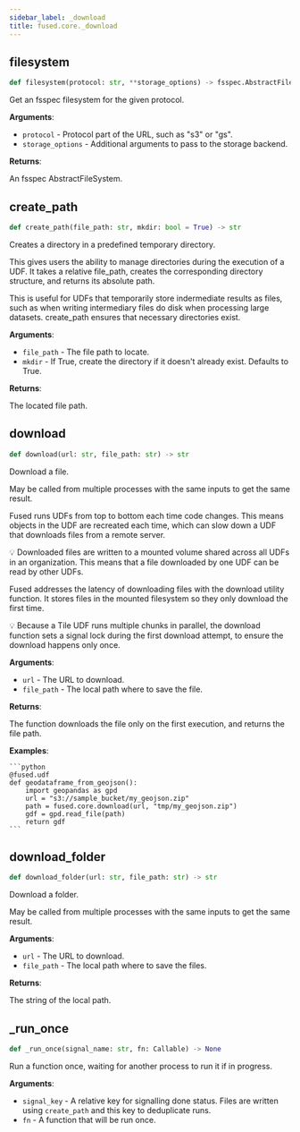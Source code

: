 ```yaml
---
sidebar_label: _download
title: fused.core._download
---
```


## filesystem

```python
def filesystem(protocol: str, **storage_options) -> fsspec.AbstractFileSystem
```

Get an fsspec filesystem for the given protocol.

**Arguments**:

- `protocol` - Protocol part of the URL, such as "s3" or "gs".
- `storage_options` - Additional arguments to pass to the storage backend.
  

**Returns**:

  An fsspec AbstractFileSystem.

## create\_path

```python
def create_path(file_path: str, mkdir: bool = True) -> str
```

Creates a directory in a predefined temporary directory.

This gives users the ability to manage directories during the execution of a UDF. It takes a relative file_path, creates the corresponding directory structure, and returns its absolute path.

This is useful for UDFs that temporarily store indermediate results as files, such as when writing intermediary files do disk when processing large datasets. create_path ensures that necessary directories exist.

**Arguments**:

- `file_path` - The file path to locate.
- `mkdir` - If True, create the directory if it doesn't already exist. Defaults to True.
  

**Returns**:

  The located file path.

## download

```python
def download(url: str, file_path: str) -> str
```

Download a file.

May be called from multiple processes with the same inputs to get the same result.

Fused runs UDFs from top to bottom each time code changes. This means objects in the UDF are recreated each time, which can slow down a UDF that downloads files from a remote server.

💡 Downloaded files are written to a mounted volume shared across all UDFs in an organization. This means that a file downloaded by one UDF can be read by other UDFs.

Fused addresses the latency of downloading files with the download utility function. It stores files in the mounted filesystem so they only download the first time.

💡 Because a Tile UDF runs multiple chunks in parallel, the download function sets a signal lock during the first download attempt, to ensure the download happens only once.

**Arguments**:

- `url` - The URL to download.
- `file_path` - The local path where to save the file.
  

**Returns**:

  The function downloads the file only on the first execution, and returns the file path.
  

**Examples**:

    ```python
    @fused.udf
    def geodataframe_from_geojson():
        import geopandas as gpd
        url = "s3://sample_bucket/my_geojson.zip"
        path = fused.core.download(url, "tmp/my_geojson.zip")
        gdf = gpd.read_file(path)
        return gdf
    ```

## download\_folder

```python
def download_folder(url: str, file_path: str) -> str
```

Download a folder.

May be called from multiple processes with the same inputs to get the same result.

**Arguments**:

- `url` - The URL to download.
- `file_path` - The local path where to save the files.
  

**Returns**:

  The string of the local path.

## \_run\_once

```python
def _run_once(signal_name: str, fn: Callable) -> None
```

Run a function once, waiting for another process to run it if in progress.

**Arguments**:

- `signal_key` - A relative key for signalling done status. Files are written using `create_path` and this key to deduplicate runs.
- `fn` - A function that will be run once.

